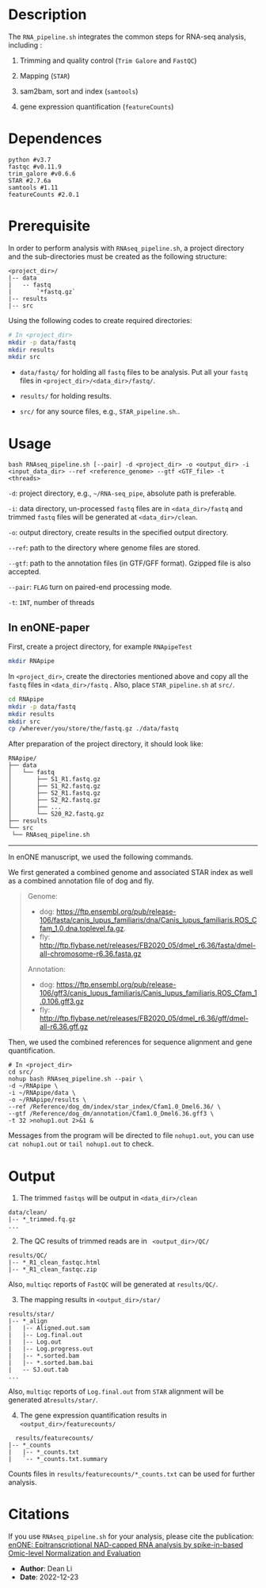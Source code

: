 # Description

The `RNA_pipeline.sh`  integrates the common steps for RNA-seq analysis, including : 

1. Trimming and quality control (`Trim Galore` and `FastQC`)

2. Mapping (`STAR`)

3. sam2bam, sort and index (`samtools`)

4. gene expression quantification (`featureCounts`)




# Dependences

```shell
python #v3.7
fastqc #v0.11.9
trim_galore #v0.6.6
STAR #2.7.6a
samtools #1.11
featureCounts #2.0.1
```



# Prerequisite 

In order to perform analysis with `RNAseq_pipeline.sh`, a project directory and the sub-directories must be created as the following structure: 

```shell
<project_dir>/
|-- data
|   -- fastq
|   	`*fastq.gz`
|-- results
|-- src
```

Using the following codes to create required directories: 

```bash
# In <project_dir>
mkdir -p data/fastq
mkdir results
mkdir src
```

- `data/fastq/` for holding all `fastq` files to be analysis. Put all your `fastq` files in `<project_dir>/<data_dir>/fastq/`. 

- `results/` for holding results.

- `src/` for any source files, e.g., `STAR_pipeline.sh`..



# Usage
```Shell
bash RNAseq_pipeline.sh [--pair] -d <project_dir> -o <output_dir> -i <input_data_dir> --ref <reference_genome> --gtf <GTF_file> -t <threads>
```

`-d`: project directory, e.g.,  `~/RNA-seq_pipe`, absolute path is preferable. 

`-i`: data directory, un-processed `fastq` files are in `<data_dir>/fastq` and trimmed `fastq` files will be generated at `<data_dir>/clean`.

`-o`: output directory, create results in the specified output directory. 

`--ref`: path to the directory where genome files are stored. 

`--gtf`:  path to the annotation files (in GTF/GFF format).  Gzipped file is also accepted.

`--pair`: `FLAG` turn on paired-end processing mode. 

`-t`: `INT`, number of threads



## In enONE-paper

First, create a project directory, for example `RNApipeTest` 

```bash
mkdir RNApipe
```

In `<project_dir>`, create the directories mentioned above and copy all the `fastq` files in `<data_dir>/fastq` . Also, place `STAR_pipeline.sh` at `src/`. 

```bash
cd RNApipe
mkdir -p data/fastq
mkdir results
mkdir src
cp /wherever/you/store/the/fastq.gz ./data/fastq
```

After preparation of the project directory, it should look like:

```shell
RNApipe/
├── data
│   └── fastq
│       ├── S1_R1.fastq.gz
│       ├── S1_R2.fastq.gz
│       ├── S2_R1.fastq.gz
│       ├── S2_R2.fastq.gz
│       ├── ...
│       └── S20_R2.fastq.gz
├── results
└── src
 └── RNAseq_pipeline.sh
```

----



In enONE manuscript, we used the following commands. 

We first generated a combined genome and associated STAR index as well as a combined annotation file of dog and fly. 

> Genome:
>
> - dog: https://ftp.ensembl.org/pub/release-106/fasta/canis_lupus_familiaris/dna/Canis_lupus_familiaris.ROS_Cfam_1.0.dna.toplevel.fa.gz.
> - fly: http://ftp.flybase.net/releases/FB2020_05/dmel_r6.36/fasta/dmel-all-chromosome-r6.36.fasta.gz
>
> Annotation:
>
> - dog: https://ftp.ensembl.org/pub/release-106/gff3/canis_lupus_familiaris/Canis_lupus_familiaris.ROS_Cfam_1.0.106.gff3.gz
> - fly: http://ftp.flybase.net/releases/FB2020_05/dmel_r6.36/gff/dmel-all-r6.36.gff.gz

Then, we used the combined references for sequence alignment and gene quantification. 

```shell
# In <project_dir>
cd src/
nohup bash RNAseq_pipeline.sh --pair \
-d ~/RNApipe \
-i ~/RNApipe/data \
-o ~/RNApipe/results \
--ref /Reference/dog_dm/index/star_index/Cfam1.0_Dmel6.36/ \
--gtf /Reference/dog_dm/annotation/Cfam1.0_Dmel6.36.gff3 \
-t 32 >nohup1.out 2>&1 &
```

Messages from the program will be directed to file `nohup1.out`, you can use `cat nohup1.out` or `tail nohup1.out` to check. 

 

# Output

1. The trimmed `fastqs` will be output in `<data_dir>/clean` 

```shell
data/clean/
|-- *_trimmed.fq.gz
...
```

2. The QC results of trimmed reads are in ` <output_dir>/QC/`

```shell
results/QC/
|-- *_R1_clean_fastqc.html
|-- *_R1_clean_fastqc.zip

```

Also, `multiqc` reports of `FastQC` will be generated at `results/QC/`. 

3.  The mapping results in `<output_dir>/star/`

```shell
results/star/
|-- *_align
|   |-- Aligned.out.sam
|   |-- Log.final.out
|   |-- Log.out
|   |-- Log.progress.out
|   |-- *.sorted.bam
|   |-- *.sorted.bam.bai
|   -- SJ.out.tab
...

```

Also, `multiqc` reports of `Log.final.out` from `STAR` alignment will be generated at`results/star/`. 

4. The gene expression quantification results in `<output_dir>/featurecounts/`

```shell
  results/featurecounts/
|-- *_counts
|   |-- *_counts.txt
|   `-- *_counts.txt.summary
```

Counts files in `results/featurecounts/*_counts.txt` can be used for further analysis. 



# Citations

If you use `RNAseq_pipeline.sh` for your analysis, please cite the publication: [enONE: Epitranscriptional NAD-capped RNA analysis by spike-in-based Omic-level Normalization and Evaluation]()




- **Author**: Dean Li
- **Date**: 2022-12-23

